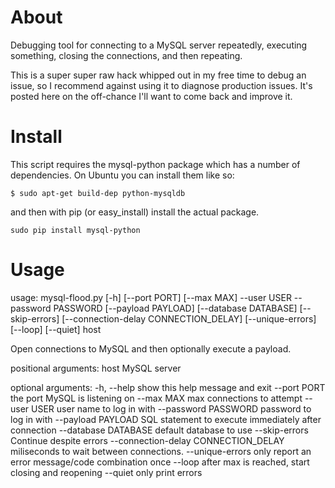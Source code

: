 About
======================

Debugging tool for connecting to a MySQL server repeatedly, executing something, closing the connections, and then repeating.

This is a super super raw hack whipped out in my free time to debug an issue, so I recommend against using it to diagnose production issues. It's posted here on the off-chance I'll want to come back and improve it.

Install
======================

This script requires the mysql-python package which has a number of dependencies. On Ubuntu you can install them like so:

```
$ sudo apt-get build-dep python-mysqldb
```

and then with pip (or easy_install) install the actual package.

```
sudo pip install mysql-python
```

Usage
======================

usage: mysql-flood.py [-h] [--port PORT] [--max MAX] --user USER --password
                      PASSWORD [--payload PAYLOAD] [--database DATABASE]
                      [--skip-errors] [--connection-delay CONNECTION_DELAY]
                      [--unique-errors] [--loop] [--quiet]
                      host

Open connections to MySQL and then optionally execute a payload.

positional arguments:
  host                  MySQL server

optional arguments:
  -h, --help            show this help message and exit
  --port PORT           the port MySQL is listening on
  --max MAX             max connections to attempt
  --user USER           user name to log in with
  --password PASSWORD   password to log in with
  --payload PAYLOAD     SQL statement to execute immediately after connection
  --database DATABASE   default database to use
  --skip-errors         Continue despite errors
  --connection-delay CONNECTION_DELAY
                        miliseconds to wait between connections.
  --unique-errors       only report an error message/code combination once
  --loop                after max is reached, start closing and reopening
  --quiet               only print errors
```
